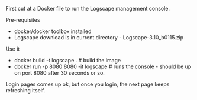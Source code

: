 
First cut at a Docker file to run the Logscape management console.

Pre-requisites
* docker/docker toolbox installed
* Logscape download is in current directory - Logscape-3.10_b0115.zip

Use it
* docker build -t logscape . # build the image
* docker run -p 8080:8080 -it logscape # runs the console - should be up on port 8080 after 30 seconds or so.

Login pages comes up ok, but once you login, the next page keeps refreshing itself.
